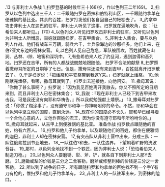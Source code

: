 .13 
与非利士人争战 
1_扫罗登基的时候年三十(68)岁，作以色列王二年(69)。 
2_扫罗从以色列中选出三千人：二千跟随扫罗在密抹和伯特利山区，一千跟随约拿单在便雅悯的基比亚。其余的百姓，扫罗打发他们各自回自己的帐棚去了。 3_约拿单攻击非利士人在迦巴的驻军，非利士人听见了这事。扫罗就在遍地吹角，说：「让希伯来人都听见。」(70) 4_以色列众人听见扫罗攻击非利士的驻军，又听见以色列为非利士人所憎恶，百姓就跟随扫罗，在吉甲集合。 
5_非利士人集合，要与以色列人作战。他们有战车三万辆，骑兵六千，士兵像海边的沙那样多。他们上来，在伯?亚文东边的密抹安营。 6_以色列人见自己危急，军队被围攻，百姓就藏在山洞、丛林、r隙、地窖和深坑中。 7_有些希伯来人过了约旦河，逃到迦得和基列地。扫罗还在吉甲，所有的人都战战兢兢地跟随他。 
扫罗不合法的献祭 
8_扫罗照着撒母耳所定的日期等了七日。但是，撒母耳还没有来到吉甲，百姓就离开扫罗散去了。 9_于是扫罗说：「把燔祭和平安祭带到我这Y来。」扫罗就献上燔祭。 10_他刚献完燔祭，看哪，撒母耳就到了。扫罗出去迎接他，向他问安。 11_撒母耳说：「你做了甚么事啊？」扫罗说：「因为我见百姓离开我散去，你又不照所定的日期来到，而且非利士人已在密抹集合； 12_我说：『现在非利士人已经下到吉甲来攻击我，可是我还没有向耶和华祷告。』所以我就勉强献上燔祭。」 13_撒母耳对扫罗说：「你做了煳涂事了，没有遵守耶和华－你神吩咐你的命令。不然，耶和华会在以色列中坚立你的国度，直到永远。 14_现在你的国度必不长久。耶和华已经寻着一个合他心意的人，立他作百姓的君王，因为你没有遵守耶和华所吩咐你的。」 15_撒母耳就起来，从吉甲上到便雅悯的基比亚。 
准备作战 
扫罗数点跟随他的百姓，约有六百人。 16_扫罗和他儿子约拿单，以及跟随他们的百姓，都住在便雅悯的迦巴，非利士人却在密抹安营。 17_有突击队从非利士营中出来，分成三队：一队往俄弗拉到书亚地去， 18_一队往伯?和去，一队往边界，下望朝着旷野的洗波音谷。 
19_那时，以色列全地找不到一个铁匠，因为非利士人说：「恐怕希伯来人制造刀枪。」 20_以色列众人要磨锄、犁、斧、铲，就各自下到非利士人那Y去磨。 21_磨锄或犁的价钱是三分之二舍客勒，磨斧或修整刺棒的价钱是三分之一舍客勒。 22_所以到了战争的日子，所有跟随扫罗和约拿单的百姓找不到一个手Y有刀有枪的，惟扫罗和他儿子约拿单有。 23_非利士人的一队驻军出来，到密抹的隘口。 
 .